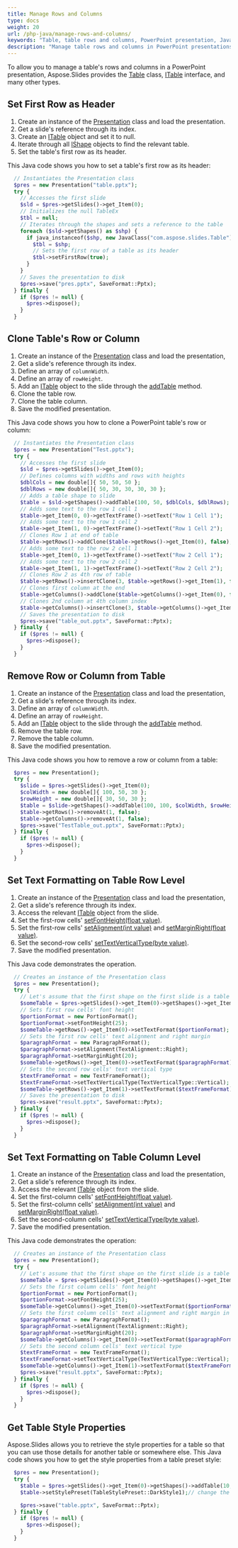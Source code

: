 ```yaml
---
title: Manage Rows and Columns
type: docs
weight: 20
url: /php-java/manage-rows-and-columns/
keywords: "Table, table rows and columns, PowerPoint presentation, Java, Aspose.Slides for PHP via Java"
description: "Manage table rows and columns in PowerPoint presentations "
---
```


To allow you to manage a table's rows and columns in a PowerPoint presentation, Aspose.Slides provides the [Table](https://reference.aspose.com/slides/php-java/com.aspose.slides/table/) class, [ITable](https://reference.aspose.com/slides/php-java/com.aspose.slides/ITable) interface, and many other types.

## **Set First Row as Header**

1. Create an instance of the [Presentation](https://reference.aspose.com/slides/php-java/com.aspose.slides/presentation/) class and load the presentation.
2. Get a slide's reference through its index. 
3. Create an [ITable](https://reference.aspose.com/slides/php-java/com.aspose.slides/ITable) object and set it to null.
4. Iterate through all [IShape](https://reference.aspose.com/slides/php-java/com.aspose.slides/ishape/) objects to find the relevant table.
5. Set the table's first row as its header. 

This Java code shows you how to set a table's first row as its header:

```php
  // Instantiates the Presentation class
  $pres = new Presentation("table.pptx");
  try {
    // Accesses the first slide
    $sld = $pres->getSlides()->get_Item(0);
    // Initializes the null TableEx
    $tbl = null;
    // Iterates through the shapes and sets a reference to the table
    foreach ($sld->getShapes() as $shp) {
      if java_instanceof($shp, new JavaClass("com.aspose.slides.Table")) {
        $tbl = $shp;
        // Sets the first row of a table as its header
        $tbl->setFirstRow(true);
      }
    }
    // Saves the presentation to disk
    $pres->save("pres.pptx", SaveFormat::Pptx);
  } finally {
    if ($pres != null) {
      $pres->dispose();
    }
  }

```


## **Clone Table's Row or Column**

1. Create an instance of the [Presentation](https://reference.aspose.com/slides/php-java/com.aspose.slides/presentation/) class and load the presentation,
2. Get a slide's reference through its index. 
3. Define an array of `columnWidth`.
4. Define an array of `rowHeight`.
5. Add an [ITable](https://reference.aspose.com/slides/php-java/com.aspose.slides/ITable) object to the slide through the [addTable](https://reference.aspose.com/slides/php-java/com.aspose.slides/ishapecollection/#addTable-float-float-double---double---) method.
6. Clone the table row.
7. Clone the table column.
8. Save the modified presentation.

This Java code shows you how to clone a PowerPoint table's row or column:

```php
  // Instantiates the Presentation class
  $pres = new Presentation("Test.pptx");
  try {
    // Accesses the first slide
    $sld = $pres->getSlides()->get_Item(0);
    // Defines columns with widths and rows with heights
    $dblCols = new double[]{ 50, 50, 50 };
    $dblRows = new double[]{ 50, 30, 30, 30, 30 };
    // Adds a table shape to slide
    $table = $sld->getShapes()->addTable(100, 50, $dblCols, $dblRows);
    // Adds some text to the row 1 cell 1
    $table->get_Item(0, 0)->getTextFrame()->setText("Row 1 Cell 1");
    // Adds some text to the row 1 cell 2
    $table->get_Item(1, 0)->getTextFrame()->setText("Row 1 Cell 2");
    // Clones Row 1 at end of table
    $table->getRows()->addClone($table->getRows()->get_Item(0), false);
    // Adds some text to the row 2 cell 1
    $table->get_Item(0, 1)->getTextFrame()->setText("Row 2 Cell 1");
    // Adds some text to the row 2 cell 2
    $table->get_Item(1, 1)->getTextFrame()->setText("Row 2 Cell 2");
    // Clones Row 2 as 4th row of table
    $table->getRows()->insertClone(3, $table->getRows()->get_Item(1), false);
    // Clones first column at the end
    $table->getColumns()->addClone($table->getColumns()->get_Item(0), false);
    // Clones 2nd column at 4th column index
    $table->getColumns()->insertClone(3, $table->getColumns()->get_Item(1), false);
    // Saves the presentation to disk
    $pres->save("table_out.pptx", SaveFormat::Pptx);
  } finally {
    if ($pres != null) {
      $pres->dispose();
    }
  }

```

## **Remove Row or Column from Table**

1. Create an instance of the [Presentation](https://reference.aspose.com/slides/php-java/com.aspose.slides/presentation/) class and load the presentation,
2. Get a slide's reference through its index. 
3. Define an array of `columnWidth`.
4. Define an array of `rowHeight`.
5. Add an [ITable](https://reference.aspose.com/slides/php-java/com.aspose.slides/ITable) object to the slide through the [addTable](https://reference.aspose.com/slides/php-java/com.aspose.slides/ishapecollection/#addTable-float-float-double---double---) method.
6. Remove the table row.
7. Remove the table column.
8. Save the modified presentation. 

This Java code shows you how to remove a row or column from a table:

```php
  $pres = new Presentation();
  try {
    $slide = $pres->getSlides()->get_Item(0);
    $colWidth = new double[]{ 100, 50, 30 };
    $rowHeight = new double[]{ 30, 50, 30 };
    $table = $slide->getShapes()->addTable(100, 100, $colWidth, $rowHeight);
    $table->getRows()->removeAt(1, false);
    $table->getColumns()->removeAt(1, false);
    $pres->save("TestTable_out.pptx", SaveFormat::Pptx);
  } finally {
    if ($pres != null) {
      $pres->dispose();
    }
  }

```

## **Set Text Formatting on Table Row Level**

1. Create an instance of the [Presentation](https://reference.aspose.com/slides/php-java/com.aspose.slides/presentation/) class and load the presentation,
2. Get a slide's reference through its index. 
3. Access the relevant [ITable](https://reference.aspose.com/slides/php-java/com.aspose.slides/ITable) object from the slide.
4. Set the first-row cells' [setFontHeight(float value)](https://reference.aspose.com/slides/php-java/com.aspose.slides/baseportionformat/#setFontHeight-float-).
5. Set the first-row cells' [setAlignment(int value)](https://reference.aspose.com/slides/php-java/com.aspose.slides/iparagraphformat/#setAlignment-int-) and [setMarginRight(float value)](https://reference.aspose.com/slides/php-java/com.aspose.slides/iparagraphformat/#setMarginRight-float-).
6. Set the second-row cells' [setTextVerticalType(byte value)](https://reference.aspose.com/slides/php-java/com.aspose.slides/textframeformat/#setTextVerticalType-byte-).
7. Save the modified presentation.

This Java code demonstrates the operation.

```php
  // Creates an instance of the Presentation class
  $pres = new Presentation();
  try {
    // Let's assume that the first shape on the first slide is a table
    $someTable = $pres->getSlides()->get_Item(0)->getShapes()->get_Item(0);
    // Sets first row cells' font height
    $portionFormat = new PortionFormat();
    $portionFormat->setFontHeight(25);
    $someTable->getRows()->get_Item(0)->setTextFormat($portionFormat);
    // Sets the first row cells' text alignment and right margin
    $paragraphFormat = new ParagraphFormat();
    $paragraphFormat->setAlignment(TextAlignment::Right);
    $paragraphFormat->setMarginRight(20);
    $someTable->getRows()->get_Item(0)->setTextFormat($paragraphFormat);
    // Sets the second row cells' text vertical type
    $textFrameFormat = new TextFrameFormat();
    $textFrameFormat->setTextVerticalType(TextVerticalType::Vertical);
    $someTable->getRows()->get_Item(1)->setTextFormat($textFrameFormat);
    // Saves the presentation to disk
    $pres->save("result.pptx", SaveFormat::Pptx);
  } finally {
    if ($pres != null) {
      $pres->dispose();
    }
  }

```

## **Set Text Formatting on Table Column Level**

1. Create an instance of the [Presentation](https://reference.aspose.com/slides/php-java/com.aspose.slides/presentation/) class and load the presentation,
2. Get a slide's reference through its index. 
3. Access the relevant [ITable](https://reference.aspose.com/slides/php-java/com.aspose.slides/ITable) object from the slide.
4. Set the first-column cells' [setFontHeight(float value)](https://reference.aspose.com/slides/php-java/com.aspose.slides/baseportionformat/#setFontHeight-float-).
5. Set the first-column cells' [setAlignment(int value)](https://reference.aspose.com/slides/php-java/com.aspose.slides/iparagraphformat/#setAlignment-int-) and [setMarginRight(float value)](https://reference.aspose.com/slides/php-java/com.aspose.slides/iparagraphformat/#setMarginRight-float-).
6. Set the second-column cells' [setTextVerticalType(byte value)](https://reference.aspose.com/slides/php-java/com.aspose.slides/textframeformat/#setTextVerticalType-byte-).
7. Save the modified presentation. 

This Java code demonstrates the operation: 

```php
  // Creates an instance of the Presentation class
  $pres = new Presentation();
  try {
    // Let's assume that the first shape on the first slide is a table
    $someTable = $pres->getSlides()->get_Item(0)->getShapes()->get_Item(0);
    // Sets the first column cells' font height
    $portionFormat = new PortionFormat();
    $portionFormat->setFontHeight(25);
    $someTable->getColumns()->get_Item(0)->setTextFormat($portionFormat);
    // Sets the first column cells' text alignment and right margin in one call
    $paragraphFormat = new ParagraphFormat();
    $paragraphFormat->setAlignment(TextAlignment::Right);
    $paragraphFormat->setMarginRight(20);
    $someTable->getColumns()->get_Item(0)->setTextFormat($paragraphFormat);
    // Sets the second column cells' text vertical type
    $textFrameFormat = new TextFrameFormat();
    $textFrameFormat->setTextVerticalType(TextVerticalType::Vertical);
    $someTable->getColumns()->get_Item(1)->setTextFormat($textFrameFormat);
    $pres->save("result.pptx", SaveFormat::Pptx);
  } finally {
    if ($pres != null) {
      $pres->dispose();
    }
  }

```

## **Get Table Style Properties**

Aspose.Slides allows you to retrieve the style properties for a table so that you can use those details for another table or somewhere else. This Java code shows you how to get the style properties from a table preset style:

```php
  $pres = new Presentation();
  try {
    $table = $pres->getSlides()->get_Item(0)->getShapes()->addTable(10, 10, new double[]{ 100, 150 }, new double[]{ 5, 5, 5 });
    $table->setStylePreset(TableStylePreset::DarkStyle1);// change the default style preset theme

    $pres->save("table.pptx", SaveFormat::Pptx);
  } finally {
    if ($pres != null) {
      $pres->dispose();
    }
  }

```


